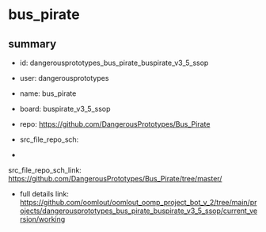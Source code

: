 # bus_pirate
 
## summary 
* id: dangerousprototypes_bus_pirate_buspirate_v3_5_ssop
* user: dangerousprototypes
* name: bus_pirate
* board: buspirate_v3_5_ssop
* repo: https://github.com/DangerousPrototypes/Bus_Pirate



* src_file_repo_sch: 
*
 src_file_repo_sch_link: https://github.com/DangerousPrototypes/Bus_Pirate/tree/master/
* full details link: https://github.com/oomlout/oomlout_oomp_project_bot_v_2/tree/main/projects/dangerousprototypes_bus_pirate_buspirate_v3_5_ssop/current_version/working  






